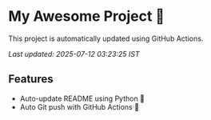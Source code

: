 # My Awesome Project 🚀

This project is automatically updated using GitHub Actions.

_Last updated: 2025-07-12 03:23:25 IST_

## Features
- Auto-update README using Python 🐍
- Auto Git push with GitHub Actions 🤖
